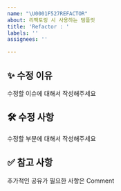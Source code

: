 ```yaml
---
name: "\U0001F527REFACTOR"
about: 리팩토링 시 사용하는 템플릿
title: 'Refactor : '
labels: ''
assignees: ''

---
```


## ✨ 수정 이유
수정할 이슈에 대해서 작성해주세요

## 🛠 수정 사항
수정할 부분에 대해서 작성해주세요

## ✅ 참고 사항
추가적인 공유가 필요한 사항은 Comment

